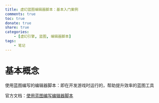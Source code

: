 ```yaml
---
title: 虚幻蓝图编辑器脚本：基本入门案例
comments: true
toc: true
donate: true
share: true
categories: 
    - [虚幻引擎, 蓝图, 编辑器脚本]
tags: 
    - 笔记
---
```


# 基本概念

使用蓝图编写的编辑器脚本：即在开发游戏时运行的，帮助提升效率的蓝图工具

官方文档：[使用蓝图编写编辑器脚本](https://dev.epicgames.com/documentation/zh-cn/unreal-engine/scripting-the-unreal-editor-using-blueprints)

